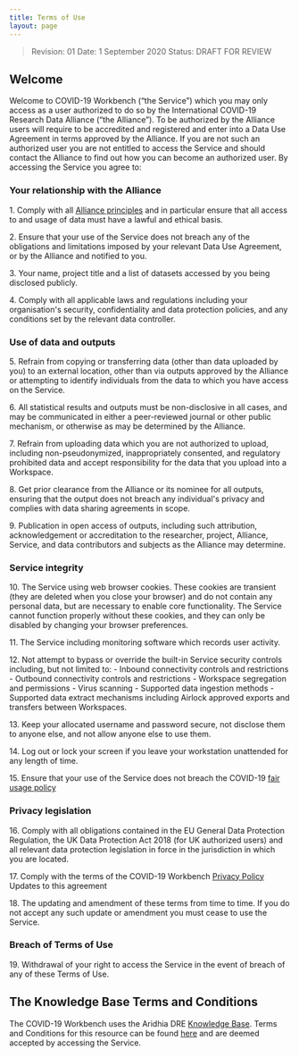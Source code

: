 ```yaml
---
title: Terms of Use
layout: page
---
```


> Revision: 01
> Date: 1 September 2020
> Status: DRAFT FOR REVIEW 

## Welcome

Welcome to COVID-19 Workbench (“the Service”) which you may only access as a user authorized to do so by the International COVID-19 Research Data Alliance (“the Alliance”). To be authorized by the Alliance users will require to be accredited and registered and enter into a Data Use Agreement in terms approved by the Alliance. If you are not such an authorized user you are not entitled to access the Service and should contact the Alliance to find out how you can become an authorized user.
By accessing the Service you agree to:

### Your relationship with the Alliance

1\. Comply with all [Alliance principles](Development_Principles.md) and in particular ensure that all access to and usage of data must have a lawful and ethical basis.

2\. Ensure that your use of the Service does not breach any of the obligations and limitations imposed by your relevant Data Use Agreement, or by the Alliance and notified to you.

3\. Your name, project title and a list of datasets accessed by you being disclosed publicly.

4\. Comply with all applicable laws and regulations including your organisation's security, confidentiality and data protection policies, and any conditions set by the relevant data controller.

### Use of data and outputs

5\. Refrain from copying or transferring data (other than data uploaded by you) to an external location, other than via outputs approved by the Alliance or attempting to identify individuals from the data to which you have access on the Service.

6\. All statistical results and outputs must be non-disclosive in all cases, and may be communicated in either a peer-reviewed journal or other public mechanism, or otherwise as may be determined by the Alliance.

7\. Refrain from uploading data which you are not authorized to upload, including non-pseudonymized, inappropriately consented, and regulatory prohibited data and accept responsibility for the data that you upload into a Workspace.

8\. Get prior clearance from the Alliance or its nominee for all outputs, ensuring that the output does not breach any individual's privacy and complies with data sharing agreements in scope.

9\. Publication in open access of outputs, including such attribution, acknowledgement or accreditation to the researcher, project, Alliance, Service, and data contributors and subjects as the Alliance may determine.

### Service integrity

10\. The Service using web browser cookies. These cookies are transient (they are deleted when you close your browser) and do not contain any personal data, but are necessary to enable core functionality. The Service cannot function properly without these cookies, and they can only be disabled by changing your browser preferences.

11\. The Service including monitoring software which records user activity.

12\. Not attempt to bypass or override the built-in Service security controls including, but not limited to:
    - Inbound connectivity controls and restrictions
    - Outbound connectivity controls and restrictions
    - Workspace segregation and permissions
    - Virus scanning
    - Supported data ingestion methods
    - Supported data extract mechanisms including Airlock approved exports and transfers between Workspaces.

13\. Keep your allocated username and password secure, not disclose them to anyone else, and not allow anyone else to use them.

14\. Log out or lock your screen if you leave your workstation unattended for any length of time.

15\. Ensure that your use of the Service does not breach the COVID-19 [fair usage policy](https://knowledgebase.aridhia.io/article/aridhia-dre-fair-usage-policy/)

### Privacy legislation

16\. Comply with all obligations contained in the EU General Data Protection Regulation, the UK Data Protection Act 2018 (for UK authorized users) and all relevant data protection legislation in force in the jurisdiction in which you are located.

17\. Comply with the terms of the COVID-19 Workbench [Privacy Policy](https://knowledgebase.aridhia.io/article/privacy-policy/)
Updates to this agreement

18\. The updating and amendment of these terms from time to time. If you do not accept any such update or amendment you must cease to use the Service.

### Breach of Terms of Use

19\. Withdrawal of your right to access the Service in the event of breach of any of these Terms of Use.

## The Knowledge Base Terms and Conditions

The COVID-19 Workbench uses the Aridhia DRE [Knowledge Base](https://knowledgebase.aridhia.io). Terms and Conditions for this resource can be found [here](https://knowledgebase.aridhia.io/terms-and-conditions/) and are deemed accepted by accessing the Service.
